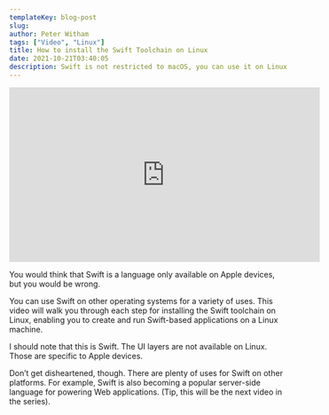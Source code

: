 ```yaml
---
templateKey: blog-post
slug: 
author: Peter Witham
tags: ["Video", "Linux"]
title: How to install the Swift Toolchain on Linux
date: 2021-10-21T03:40:05
description: Swift is not restricted to macOS, you can use it on Linux as well. I walk you through the set up in this video.
---
```


<iframe width="560" height="315" src="https://www.youtube.com/embed/AQxskCHzPfM" title="YouTube video player" frameborder="0" allow="accelerometer; autoplay; clipboard-write; encrypted-media; gyroscope; picture-in-picture" allowfullscreen></iframe>

You would think that Swift is a language only available on Apple devices, but you would be wrong.

You can use Swift on other operating systems for a variety of uses. This video will walk you through each step for installing the Swift toolchain on Linux, enabling you to create and run Swift-based applications on a Linux machine.

I should note that this is Swift. The UI layers are not available on Linux. Those are specific to Apple devices.

Don’t get disheartened, though. There are plenty of uses for Swift on other platforms. For example, Swift is also becoming a popular server-side language for powering Web applications. (Tip, this will be the next video in the series).